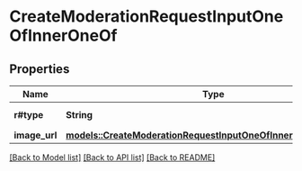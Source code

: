 # CreateModerationRequestInputOneOfInnerOneOf

## Properties

Name | Type | Description | Notes
------------ | ------------- | ------------- | -------------
**r#type** | **String** | Always `image_url`. | 
**image_url** | [**models::CreateModerationRequestInputOneOfInnerOneOfImageUrl**](CreateModerationRequest_input_oneOf_inner_oneOf_image_url.md) |  | 

[[Back to Model list]](../README.md#documentation-for-models) [[Back to API list]](../README.md#documentation-for-api-endpoints) [[Back to README]](../README.md)


